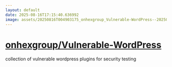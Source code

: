 ```yaml
---
layout: default
date: 2025-08-16T17:15:40.636992
image: assets/20250816T004903175_onhexgroup_Vulnerable-WordPress--20250816T010812112--cropped.png
---
```


# [onhexgroup/Vulnerable-WordPress](https://github.com/onhexgroup/Vulnerable-WordPress)

collection of vulnerable wordpress plugins for security testing
